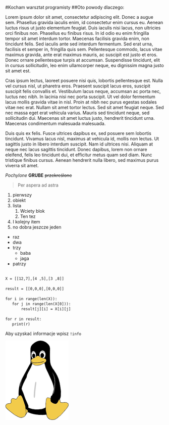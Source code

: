#Kocham warsztat programisty
##Oto powody dlaczego:

Lorem ipsum dolor sit amet, consectetur adipiscing elit. Donec a augue sem. Phasellus gravida iaculis enim, id consectetur enim cursus eu. Aenean luctus risus ut justo elementum feugiat. Duis iaculis nisi lacus, non ultricies orci finibus non. Phasellus eu finibus risus. In id odio eu enim fringilla tempor sit amet interdum tortor. Maecenas facilisis gravida enim, non tincidunt felis. Sed iaculis ante sed interdum fermentum. Sed erat urna, facilisis et semper in, fringilla quis sem. Pellentesque commodo, lacus vitae maximus gravida, ante erat maximus mauris, ac suscipit est justo et eros. Donec ornare pellentesque turpis at accumsan. Suspendisse tincidunt, elit in cursus sollicitudin, leo enim ullamcorper neque, eu dignissim magna justo sit amet est.

Cras ipsum lectus, laoreet posuere nisi quis, lobortis pellentesque est. Nulla vel cursus nisl, ut pharetra eros. Praesent suscipit lacus eros, suscipit suscipit felis convallis et. Vestibulum lacus neque, accumsan ac porta nec, luctus nec nibh. In lacinia nisi nec porta suscipit. Ut vel dolor fermentum lacus mollis gravida vitae in nisl. Proin at nibh nec purus egestas sodales vitae nec erat. Nullam sit amet tortor lectus. Sed sit amet feugiat neque. Sed nec massa eget erat vehicula varius. Mauris sed tincidunt neque, sed sollicitudin dui. Maecenas sit amet luctus justo, hendrerit tincidunt urna. Maecenas condimentum malesuada malesuada.

Duis quis ex felis. Fusce ultrices dapibus ex, sed posuere sem lobortis tincidunt. Vivamus lacus nisl, maximus at vehicula id, mollis non lectus. Ut sagittis justo in libero interdum suscipit. Nam id ultrices nisi. Aliquam at neque nec lacus sagittis tincidunt. Donec dapibus, lorem non ornare eleifend, felis leo tincidunt dui, et efficitur metus quam sed diam. Nunc tristique finibus cursus. Aenean hendrerit nulla libero, sed maximus purus viverra sit amet.


*Pochylone* **GRUBE** ~~przekreślone~~



> Per aspera ad astra

1. pierwszy
2. obiekt
3. lista
    1. Wciety blok
    2. Ten tez
4. I kolejny item
5. no dobra jeszcze jeden


- raz
- dwa
- trzy
    - baba
    - jaga
- patrzy


```

X = [[12,7],[4 ,5],[3 ,8]]

result = [[0,0,0],[0,0,0]]

for i in range(len(X)):
   for j in range(len(X[0])):
       result[j][i] = X[i][j]

for r in result:
   print(r)

```


Aby uzyskać informacje wpisz `!info`


![linux](linux.png "linux")
